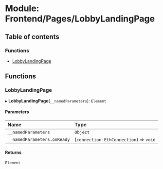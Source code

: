 # Module: Frontend/Pages/LobbyLandingPage

## Table of contents

### Functions

- [LobbyLandingPage](Frontend_Pages_LobbyLandingPage.md#lobbylandingpage)

## Functions

### LobbyLandingPage

▸ **LobbyLandingPage**(`__namedParameters`): `Element`

#### Parameters

| Name                        | Type                                      |
| :-------------------------- | :---------------------------------------- |
| `__namedParameters`         | `Object`                                  |
| `__namedParameters.onReady` | (`connection`: `EthConnection`) => `void` |

#### Returns

`Element`
